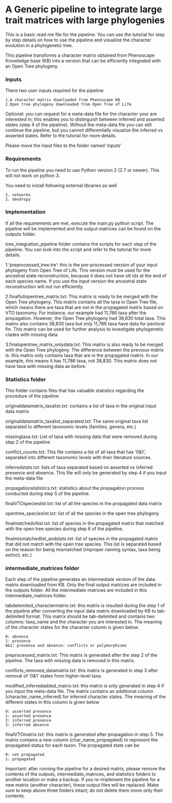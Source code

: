 # A Generic pipeline to integrate large trait matrices with large phylogenies

This is a basic read me file for the pipeline. You can use the tutorial for step by step details on how to use the pipeline and visualize the character evolution in a phylogenetic tree. 

This pipeline transforms a character matrix obtained from Phenoscape Knowledge base (KB) into a version that can be efficiently integrated with an Open Tree phylogeny. 

### Inputs

There two user inputs required for the pipeline

	1.A character matrix downloaded from Phenoscape KB
	2.Open tree phylogeny downloaded from Open Tree of Life

Optional: you can request for a meta-data file for the character your are interested in; this enables you to distinguish between inferred and asserted states (step 4 of the pipeline). Without the meta-data file you can still continue the pipeline, but you cannot differentially visualize the inferred vs asserted states. Refer to the tutorial for more details.

Please move the input files to the folder named ‘inputs’

### Requirements

To run the pipeline you need to use Python version 2 (2.7 or newer). This will not work on python 3. 

You need to install following external libraries as well

	1. networkx
	2. dendropy
	
### Implementation

If all the requirements are met, execute the main.py python script. The pipeline will be implemented and the output matrices can be found on the outputs folder.

tree_integration_pipeline folder contains the scripts for each step of the pipeline. You can look into the script and refer to the tutorial for more details.

1.‘preprocessed_tree.tre’: this is the pre-processed version of your input phylogeny from Open Tree of Life. This version must be used for the ancestral state reconstruction, because it does not have ott ids at the end of each species name. If you use the input version the ancestral state reconstruction will not run efficiently.

2.finalfullopentree_matrix.txt: This matrix is ready to be merged with the Open Tree phylogeny. This matrix contains all the taxa in Open Tree file, which means there are taxa that are not in the propagated matrix based on VTO taxonomy. For instance, our example had 11,786 taxa after the propagation. However, the Open Tree phylogeny had 38,830 total taxa. This matrix also contains 38,830 taxa but only 11,786 taxa have data for pectoral fin. This matrix can be used for further analysis to investigate phylogenetic clades with missing data.


3.finalopentree_matrix_onlydata.txt: This matrix is also ready to be merged with the Open Tree phylogeny. The difference between the previous matrix is: this matrix only contains taxa that are in the propagated matrix. In our example, this means it has 11,786 taxa, not 38,830. This matrix does not have taxa with missing data as before.

### Statistics folder

This folder contains files that has valuable statistics regarding the procedure of the pipeline

originaldatamatrix_taxalist.txt: contains a list of taxa in the original input data matrix

originaldatamatrix_taxalist_separated.txt: The same original taxa list separated to different taxonomic levels (families, genera, etc.)

missingtaxa.txt: List of taxa with missing data that were removed during step 2 of the pipeline

conflict_counts.txt: This file contains a list of all taxa that has ‘0&1’, separated into different taxonomic levels with their literature sources.

inferredstats.txt: lists of taxa separated based on asserted vs inferred presence and absence. This file will only be generated by step 4 if you input the meta-data file

propagationstatistics.txt: statistics about the propagation process conducted during step 5 of the pipeline.

finalVTOspecieslist.txt: list of all the species in the propagated data matrix

opentree_specieslist.txt: list of all the species in the open tree phylogeny

finalmatchedvtlist.txt: list of species in the propagated matrix that matched with the open tree species during step 6 of the pipeline.

finalmismatchedlist_andstats.txt: list of species in the propagated matrix that did not match with the open tree species. This list is separated based on the reason for being mismatched (improper naming syntax, taxa being extinct, etc.)

### intermediate_matrices folder

Each step of the pipeline generates an intermediate version of the data matrix downloaded from KB. Only the final output matrices are included in the outputs folder. All the intermediate matrices are included in this intermediate_matrices folder.

tabdelemited_charactermatrix.txt: this matrix is resulted during the step 1 of the pipeline after converting the input data matrix downloaded by KB to tab-delimited format. This matrix should be tab-delimited and contains two columns: taxa_name and the character you are interested in. The meaning of the character states for the character column is given below.

	0: absence
	1: presence
	0&1: presence and absence: conflicts or polymorphisms

preprocessed_matrix.txt: This matrix is generated after the step 2 of the pipeline. The taxa with missing data is removed in this matrix.

conflicts_removed_datamatrix.txt: this matrix is generated in step 3 after removal of ‘0&1’ states from higher-level taxa.

modified_inferredadded_matrix.txt: this matrix is only generated in step 4 if you input the meta-data file. The matrix contains an additional column (character_name_inferred) for inferred character states. The meaning of the different states in this column is given below

	0: asserted presence
	1: asserted presence
	2: inferred presence
	3: inferred absence


finalVTOmatrix.txt: this matrix is generated after propagation in step 5. The matrix contains a new column (char_name_propagated) to represent the propagated status for each taxon. The propagated state can be 

	0: not propagated
	1: propagated 

Important: after running the pipeline for a desired matrix, please remove the contents of the outputs, intermediate_matrices, and statistics folders to another location or make a backup. If you re-implement the pipeline for a new matrix (another character), these output files will be replaced. Make sure to keep above three folders intact; do not delete them move only their contents.



